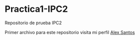 # Practica1-IPC2
Repositorio de prueba IPC2

Primer archivo para este repositorio
visita mi perfil [Alex Santos](https://github.com/alexsan-dev/)
